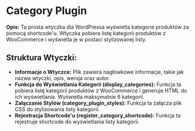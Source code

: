 <h1>Category Plugin</h1> <p><strong>Opis:</strong> Ta prosta wtyczka dla WordPressa wyświetla kategorie produktów za pomocą shortcode'u. Wtyczka pobiera listę kategorii produktów z WooCommerce i wyświetla je w postaci stylizowanej listy.</p>

<h2>Struktura Wtyczki:</h2> <ul> <li><strong>Informacje o Wtyczce:</strong> Plik zawiera nagłówkowe informacje, takie jak nazwa wtyczki, opis, wersja oraz autor.</li> <li><strong>Funkcja do Wyświetlania Kategorii (display_categories):</strong> Funkcja ta pobiera listę kategorii produktów z WooCommerce i generuje HTML do ich wyświetlania. Wyświetla maksymalnie 6 kategorii.</li> <li><strong>Załączanie Stylów (category_plugin_styles):</strong> Funkcja ta załącza plik CSS do stylizowania listy kategorii.</li> <li><strong>Rejestracja Shortcode'u (register_category_shortcode):</strong> Funkcja ta rejestruje shortcode do wyświetlania listy kategorii.</li> </ul>
